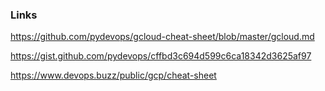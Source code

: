 ### Links

https://github.com/pydevops/gcloud-cheat-sheet/blob/master/gcloud.md

https://gist.github.com/pydevops/cffbd3c694d599c6ca18342d3625af97

https://www.devops.buzz/public/gcp/cheat-sheet

